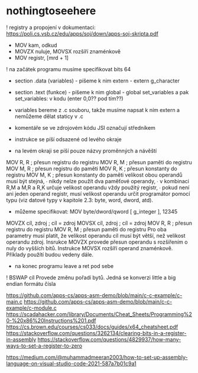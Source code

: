 # nothingtoseehere
! registry a propojení v dokumentaci: https://poli.cs.vsb.cz/edu/apps/soj/down/apps-soj-skripta.pdf

- MOV kam, odkud
- MOVZX nuluje, MOVSX rozšíří znaménkově
- MOV registr, [mrd + 1]

! na začátek programu musíme specifikovat bits 64
- section .data (variables) - píšeme k nim extern - extern g_character
- section .text (funkce) - píšeme k nim global - global set_variables a pak set_variables: v kodu (enter 0,0?? pod tím??)
- variables bereme z .c souboru, takže musíme napsat k ním extern a nemůžeme dělat staticy v .c

- komentáře se ve zdrojovém kódu JSI označují středníkem
- instrukce se píší odsazené od levého okraje
- na levém okraji se píší pouze názvy proměnných a návěští

MOV R, R ; přesun registru do registru
MOV R, M ; přesun paměti do registru
MOV M, R ; přesun registru do paměti
MOV R, K ; přesun konstanty do registru
MOV M, K ; přesun konstanty do paměti
velikost obou operandů musí být stejná,
∙ nikdy nelze použít dva paměťové operandy,
∙ v kombinaci R,M a M,R a R,K určuje velikost operandu vždy použitý
registr,
∙ pokud není ani jeden operand registr, musí velikost operandu určit
programátor pomocí typu (viz datové typy v kapitole 2.3: byte, word,
dword, atd).
- můžeme specifikovat: MOV byte/dword/qword [ g_integer ], 12345

MOVZX cíl, zdroj ; cíl = zdroj
MOVSX cíl, zdroj ; cíl = zdroj
MOV R, R ; přesun registru do registru
MOV R, M ; přesun paměti do registru
Pro oba parametry musí platit, že velikost operandu cíl musí být větší,
než velikost operandu zdroj.
Insrukce MOVZX provede přesun operandu s rozšířením o nuly do vyšších
bitů. Instrukce MOVSX rozšíří operand znaménkově.
Příklady použítí budou vedeny dále.

- na konec programu leave a ret pod sebe

! BSWAP cíl
Provede změnu pořadí bytů. Jedná se konverzi little a big endian formátu čísla

https://github.com/apps-cs/apps-asm-demo/blob/main/c-c-example/c-main.c
https://github.com/apps-cs/apps-asm-demo/blob/main/c-c-example/c-module.c
https://scadahacker.com/library/Documents/Cheat_Sheets/Programming%20-%20x86%20Instructions%201.pdf
https://cs.brown.edu/courses/cs033/docs/guides/x64_cheatsheet.pdf
https://stackoverflow.com/questions/3262134/clearing-bits-in-a-register-in-assembly
https://stackoverflow.com/questions/4829937/how-many-ways-to-set-a-register-to-zero

https://medium.com/@muhammadmeeran2003/how-to-set-up-assembly-language-on-visual-studio-code-2021-587a7b01c9a1
